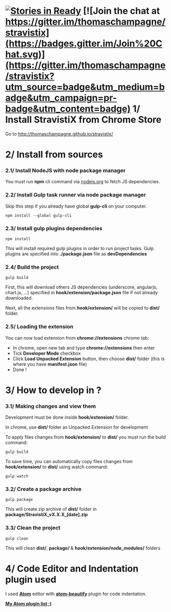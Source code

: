 [![Stories in Ready](https://badge.waffle.io/thomaschampagne/stravistix.png?label=ready&title=Ready)](http://waffle.io/thomaschampagne/stravistix)
[![Join the chat at https://gitter.im/thomaschampagne/stravistix](https://badges.gitter.im/Join%20Chat.svg)](https://gitter.im/thomaschampagne/stravistix?utm_source=badge&utm_medium=badge&utm_campaign=pr-badge&utm_content=badge)
1/ Install StravistiX from Chrome Store
==========
Go to http://thomaschampagne.github.io/stravistix/

2/ Install from sources
==========
<!-- **Requirements**
* You need [**node package manager and nodejs**](http://nodejs.org/) to fetch nodejs dependencies and distribute the extension.

* To develop, you must install nodejs dependencies before loading extension from **chrome://extensions** as a developer. View **Install extension dependencies** below step -->

### 2.1/ Install NodeJS with node package manager
You must run **npm** cli command via [nodejs.org](https://nodejs.org) to fetch JS dependencies.

### 2.2/ Install Gulp task runner via node package manager
Skip this step if you already have global **gulp-cli** on your computer.
```
npm install --global gulp-cli
```

### 2.3/ Install gulp plugins dependencies
```
npm install
```
This will install required gulp plugins in order to run project tasks. Gulp plugins are specified into **./package.json** file as **devDependencies**

### 2.4/ Build the project
```
gulp build
```
First, this will download others JS dependencies (underscore, angularjs, chart.js, ...) specified in **hook/extension/package.json** file if not already downloaded.

Next, all the extensions files from **hook/extension/** will be copied to **dist/** folder.

### 2.5/ Loading the extension

You can now load extension from **chrome://extensions** chrome tab:

* In chrome, open new tab and type **chrome://extensions** then enter
* Tick **Developer Mode** checkbox
* Click **Load Unpacked Extension** button, then choose **dist/** folder (this is where you have **manifest.json** file)
* Done !

3/ How to develop in ?
==========

### 3.1/ Making changes and view them

Development must be done inside **hook/extension/** folder.

In chrome, use **dist/** folder as Unpacked Extension for development

To apply files changes from **hook/extension/** to **dist/** you must run the build command:

```
gulp build
```

To save time, you can automatically copy files changes from **hook/extension/** to **dist/** using watch command:
```
gulp watch
```

### 3.2/ Create a package archive
```
gulp package
```
This will create zip archive of **dist/** folder in **package/StravistiX\_vX.X.X\_[date].zip**

### 3.3/ Clean the project
```
gulp clean
```
This will clean **dist/**, **package/** & **hook/extension/node_modules/** folders

4/ Code Editor and Indentation plugin used
==========
I used [**Atom**](https://atom.io/) editor with [**atom-beautify**](https://atom.io/packages/atom-beautify) plugin for code indentation.

[**My Atom plugin list ;)**](https://gist.github.com/thomaschampagne/fa8fa9615b2fac236ac3)
